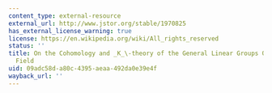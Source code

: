 ```yaml
---
content_type: external-resource
external_url: http://www.jstor.org/stable/1970825
has_external_license_warning: true
license: https://en.wikipedia.org/wiki/All_rights_reserved
status: ''
title: On the Cohomology and _K_\-theory of the General Linear Groups Over a Finite
  Field
uid: 09adc58d-a80c-4395-aeaa-492da0e39e4f
wayback_url: ''
---
```

